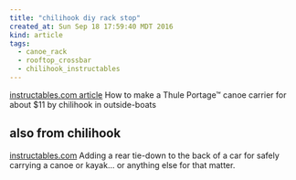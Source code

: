 ```yaml
---
title: "chilihook diy rack stop"
created_at: Sun Sep 18 17:59:40 MDT 2016
kind: article
tags:
  - canoe_rack
  - rooftop_crossbar
  - chilihook_instructables
---
```


<a href="http://www.instructables.com/id/How-to-Make-a-Thule-Portage-Canoe-Carrier-for-Abou/" target="_blank">instructables.com article</a>
How to make a Thule Portage™ canoe carrier for about $11 by chilihook in outside-boats

## also from chilihook

<a href="http://www.instructables.com/id/Adding-a-Rear-Tie-down-to-the-Back-of-a-Car-for-Sa/" target="_blank">instructables.com</a>
Adding a rear tie-down to the back of a car for safely carrying a canoe or kayak... or anything else for that matter.

<!--
html boilerplate
<a href="" target="_blank"></a>
<a name=""></a>
<img src="" width="400px">
<ul>
  <li></li>
</ul>
<pre>
</pre>
<pre><code>
</code></pre>
<math xmlns='http://www.w3.org/1998/Math/MathML' display='block'>
</math>
-->
